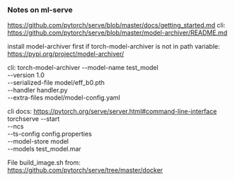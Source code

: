 ### Notes on ml-serve
https://github.com/pytorch/serve/blob/master/docs/getting_started.md
cli:  
https://github.com/pytorch/serve/blob/master/model-archiver/README.md

install model-archiver first if torch-model-archiver is not in path variable:
https://pypi.org/project/model-archiver/

cli:
torch-model-archiver --model-name test_model \
                     --version 1.0 \
                     --serialized-file model/eff_b0.pth \
                     --handler handler.py \
                     --extra-files model/model-config.yaml

cli docs: https://pytorch.org/serve/server.html#command-line-interface
torchserve --start \
           --ncs \
           --ts-config config.properties \
           --model-store model \
           --models test_model.mar

File build_image.sh from:
https://github.com/pytorch/serve/tree/master/docker
